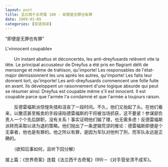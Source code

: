 ```yaml
---
layout: post
title: 法兰西千古奇冤 100 - 即便是无罪也有罪
date: 2009-03-09
categories: [双语阅读]  
---
```


“即便是无罪也有罪”

L'«innocent coupable»

　　Un instant abattus et déconcertés, les anti-dreyfusards relèvent vite la tête. Le principal accusateur de Dreyfus a été pris en flagrant délit de mensonge et même de trahison, qu'importe! Les responsables de l'état-major démissionnent les uns après les autres, qu'importe! Les faits leur donnent tort, qu'importe! Les anti-dreyfusards commencent une folle fuite en avant. Ils développent un raisonnement d'une logique absurde qui peut se résumer ainsi: Dreyfus est coupable même s'il est innocent. Il est coupable parce que l'armée l'a condamné et que l'armée a toujours raison.



　　反德雷福斯派惊惶失措和沮丧了一段时间。不久，他们又抬起了头。在他们看来，以撒谎甚至叛卖的手段诬陷德雷福斯的干将被当场抓获，这不要紧！参谋部负责人一个个先后辞职，没有关系！事实证明他们输了理，也无需多虑！反德雷福斯派转而采取以进为退的策略。他们抛出了一条逻辑荒谬的推论：德雷福斯即便是个无辜者，他也是有罪的。他之所以有罪，是因为军队对他判了刑，而军队永远是正确的。



　　（欲知后事如何，且听下回分解）

接上篇：《世界奇案》连载《法兰西千古奇冤》(99)－《对手营垒溃不成军》。
